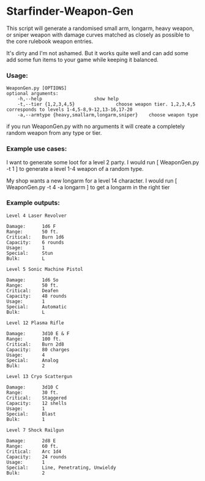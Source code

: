 # Starfinder-Weapon-Gen
This script will generate a randomised small arm, longarm, heavy weapon, or sniper weapon with damage curves matched as closely as possible to the core rulebook weapon entries.

It's dirty and I'm not ashamed. But it works quite well and can add some add some fun items to your game while keeping it balanced.

### Usage: 

	WeaponGen.py [OPTIONS]
	optional arguments:
		-h,--help					show help
		-t,--tier {1,2,3,4,5}				choose weapon tier. 1,2,3,4,5 corresponds to levels 1-4,5-8,9-12,13-16,17-20
		-a,--armtype {heavy,smallarm,longarm,sniper}	choose weapon type

	
if you run WeaponGen.py with no arguments it will create a completely random weapon from any type or tier.

### Example use cases:

I want to generate some loot for a level 2 party. I would run [ WeaponGen.py -t 1 ] to generate a level 1-4 weapon of a random type.

My shop wants a new longarm for a level 14 character. I would run [ WeaponGen.py -t 4 -a longarm ] to get a longarm in the right tier

### Example outputs:

	Level 4 Laser Revolver

	Damage:      1d6 F
	Range:       50 ft.
	Critical:    Burn 1d6
	Capacity:    6 rounds
	Usage:       1
	Special:     Stun
	Bulk:        L
	
	Level 5 Sonic Machine Pistol

	Damage:      1d6 So
	Range:       50 ft.
	Critical:    Deafen
	Capacity:    48 rounds
	Usage:       1
	Special:     Automatic
	Bulk:        L
	
	Level 12 Plasma Rifle

	Damage:      3d10 E & F
	Range:       100 ft.
	Critical:    Burn 2d8
	Capacity:    80 charges
	Usage:       4
	Special:     Analog
	Bulk:        2

	Level 13 Cryo Scattergun

	Damage:      3d10 C
	Range:       30 ft.
	Critical:    Staggered
	Capacity:    12 shells
	Usage:       1
	Special:     Blast
	Bulk:        1
	
	Level 7 Shock Railgun

	Damage:      2d8 E
	Range:       60 ft.
	Critical:    Arc 1d4
	Capacity:    24 rounds
	Usage:       1
	Special:     Line, Penetrating, Unwieldy
	Bulk:        2

